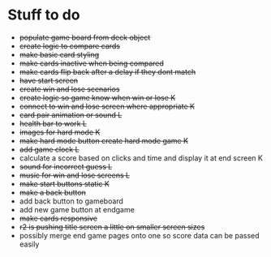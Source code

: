 # Stuff to do
* <del>populate game board from deck object</del>
* <del>create logic to compare cards</del>
* <del>make basic card styling</del>
* <del>make cards inactive when being compared</del>
* <del>make cards flip back after a delay if they dont match</del>
* <del>have start screen</del>
* <del>create win and lose scenarios</del>
* <del>create logic so game know when win or lose K</del>
* <del>connect to win and lose screen where appropriate K</del>
* <del>card pair animation or sound L</del>
* <del>health bar to work L</del>
* <del>images for hard mode K</del>
* <del>make hard mode button create hard mode game K</del>
* <del>add game clock L</del>
* calculate a score based on clicks and time and display it at end screen K
* <del>sound for incorrect guess L</del>
* <del>music for win and lose screens L</del>
* <del>make start buttons static K</del>
* <del>make a back button</del>
* add back button to gameboard
* add new game button at endgame
* <del>make cards responsive</del>
* <del>r2 is pushing title screen a little on smaller screen sizes</del>
* possibly merge end game pages onto one so score data can be passed easily